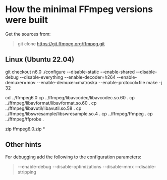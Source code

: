 # How the minimal FFmpeg versions were built

Get the sources from:

> git clone https://git.ffmpeg.org/ffmpeg.git

## Linux (Ubuntu 22.04)

git checkout n6.0
./configure --disable-static --enable-shared --disable-debug --disable-everything --enable-decoder=h264 --enable-demuxer=mov --enable-demuxer=matroska --enable-protocol=file
make -j 32

cd ../ffmpeg6.0
cp ../ffmpeg/libavcodec/libavcodec.so.60 .
cp ../ffmpeg/libavformat/libavformat.so.60 .
cp ../ffmpeg/libavutil/libavutil.so.58 .
cp ../ffmpeg/libswresample/libswresample.so.4 .
cp ../ffmpeg/ffmpeg .
cp ../ffmpeg/ffprobe .

zip ffmpeg6.0.zip *

## Other hints

For debugging add the following to the configuration parameters:

> --enable-debug --disable-optimizations --disable-mmx --disable-stripping
